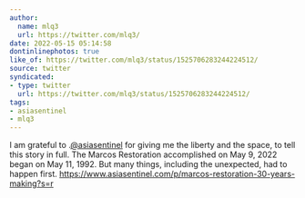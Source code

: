 ```yaml
---
author:
  name: mlq3
  url: https://twitter.com/mlq3/
date: 2022-05-15 05:14:58
dontinlinephotos: true
like_of: https://twitter.com/mlq3/status/1525706283244224512/
source: twitter
syndicated:
- type: twitter
  url: https://twitter.com/mlq3/status/1525706283244224512/
tags:
- asiasentinel
- mlq3
---
```


I am grateful to .[@asiasentinel](https://twitter.com/asiasentinel/) for giving me the liberty and the space, to tell this story in full. The Marcos Restoration accomplished on May 9, 2022 began on May 11, 1992. But many things, including the unexpected, had to happen first. https://www.asiasentinel.com/p/marcos-restoration-30-years-making?s=r